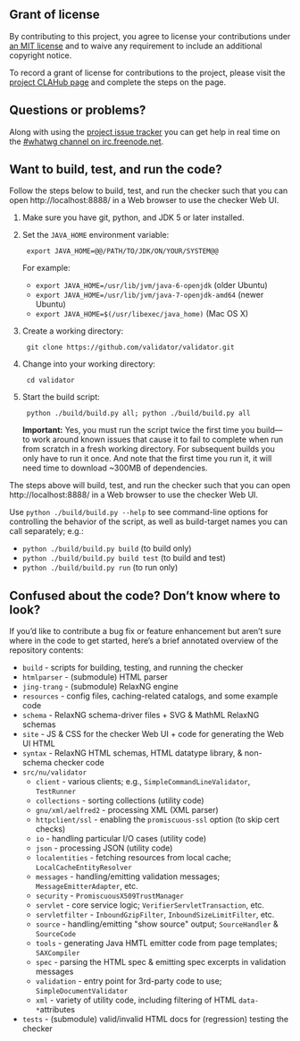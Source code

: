 ## Grant of license

By contributing to this project, you agree to license your contributions under
[an MIT license](https://github.com/validator/validator/blob/master/LICENSE) and
to waive any requirement to include an additional copyright notice.

To record a grant of license for contributions to the project, please visit the
[project CLAHub page](https://www.clahub.com/agreements/validator/validator)
and complete the steps on the page.

## Questions or problems?

Along with using the [project issue tracker][1] you can get help in real time on
the [#whatwg channel on irc.freenode.net][2].

   [1]: https://github.com/validator/validator/issues
   [2]: http://webchat.freenode.net/?channels=whatwg

## Want to build, test, and run the code?

Follow the steps below to build, test, and run the checker such that you can open
http://localhost:8888/ in a Web browser to use the checker Web UI.

1. Make sure you have git, python, and JDK 5 or later installed.

2. Set the `JAVA_HOME` environment variable:

        export JAVA_HOME=@@/PATH/TO/JDK/ON/YOUR/SYSTEM@@

   For example:

   * `export JAVA_HOME=/usr/lib/jvm/java-6-openjdk` (older Ubuntu)
   * `export JAVA_HOME=/usr/lib/jvm/java-7-openjdk-amd64` (newer Ubuntu)
   * `export JAVA_HOME=$(/usr/libexec/java_home)` (Mac OS X)

3. Create a working directory:

        git clone https://github.com/validator/validator.git

4. Change into your working directory:

        cd validator

5. Start the build script:

        python ./build/build.py all; python ./build/build.py all

   **Important:** Yes, you must run the script twice the first time you build— to work
   around known issues that cause it to fail to complete when run from scratch in a
   fresh working directory. For subsequent builds you only have to run it once. And note
   that the first time you run it, it will need time to download ~300MB of dependencies.

The steps above will build, test, and run the checker such that you can open
http://localhost:8888/ in a Web browser to use the checker Web UI.

Use `python ./build/build.py --help` to see command-line options for controlling the
behavior of the script, as well as build-target names you can call separately; e.g.:

* `python ./build/build.py build` (to build only)
* `python ./build/build.py build test` (to build and test)
* `python ./build/build.py run` (to run only)

## Confused about the code? Don’t know where to look?

If you’d like to contribute a bug fix or feature enhancement but aren’t sure where in
the code to get started, here’s a brief annotated overview of the repository contents:

* `build` - scripts for building, testing, and running the checker
* `htmlparser` - (submodule) HTML parser
* `jing-trang` - (submodule) RelaxNG engine
* `resources` - config files, caching-related catalogs, and some example code
* `schema` - RelaxNG schema-driver files + SVG & MathML RelaxNG schemas
* `site` - JS & CSS for the checker Web UI + code for generating the Web UI HTML
* `syntax` - RelaxNG HTML schemas, HTML datatype library, & non-schema checker code
* `src/nu/validator`
  * `client` - various clients; e.g., `SimpleCommandLineValidator`, `TestRunner`
  * `collections` - sorting collections (utility code)
  * `gnu/xml/aelfred2` - processing XML (XML parser)
  * `httpclient/ssl` - enabling the `promiscuous-ssl` option (to skip cert checks)
  * `io` - handling particular I/O cases (utility code)
  * `json` - processing JSON (utility code)
  * `localentities` - fetching resources from local cache; `LocalCacheEntityResolver`
  * `messages` - handling/emitting validation messages; `MessageEmitterAdapter`, etc.
  * `security` - `PromiscuousX509TrustManager`
  * `servlet` - core service logic; `VerifierServletTransaction`, etc.
  * `servletfilter` - `InboundGzipFilter`, `InboundSizeLimitFilter`, etc.
  * `source` - handling/emitting "show source" output; `SourceHandler` & `SourceCode`
  * `tools` - generating Java HMTL emitter code from page templates; `SAXCompiler`
  * `spec` - parsing the HTML spec & emitting spec excerpts in validation messages
  * `validation` - entry point for 3rd-party code to use; `SimpleDocumentValidator`
  * `xml` - variety of utility code, including filtering of HTML `data-*`attributes
* `tests` - (submodule) valid/invalid HTML docs for (regression) testing the checker
